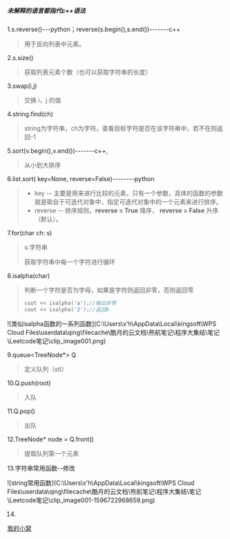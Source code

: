 ##### 未解释的语言都指代c++语法

1.s.reverse()---python；reverse(s.begin(),s.end())-------c++					

>  用于反向列表中元素。

2.s.size()							

> 获取列表元素个数（也可以获取字符串的长度）

3.swap(i,j)						

> 交换 i，j 的值

4.string.find(ch)				

> string为字符串，ch为字符，查看目标字符是否在该字符串中，若不在则返回-1

5.sort(v.begin(),v.end())-------c++,							

> 从小到大排序

6.list.sort( key=None, reverse=False)--------python

> - key -- 主要是用来进行比较的元素，只有一个参数，具体的函数的参数就是取自于可迭代对象中，指定可迭代对象中的一个元素来进行排序。
> - reverse -- 排序规则，**reverse = True** 降序， **reverse = False** 升序（默认）。

7.for(char ch: s)

> s:字符串
>
> 获取字符串中每一个字符进行循环

8.isalpha(char)

> 判断一个字符是否为字母，如果是字符则返回非零，否则返回零
>
> ```c++
> cout << isalpha('a');//输出非零
> cout << isalpha('2');//返回0
> ```
>
> 

![类似isalpha函数的一系列函数](C:\Users\x'h\AppData\Local\kingsoft\WPS Cloud Files\userdata\qing\filecache\酷月的云文档\熊航笔记\程序大集结\笔记\Leetcode笔记\clip_image001.png)

9.queue<TreeNode*> Q

> 定义队列（stl）

10.Q.push(root)

> 入队

11.Q.pop()

> 出队

12.TreeNode* node = Q.front()

> 提取队列第一个元素

13.字符串常用函数--修改

![string常用函数](C:\Users\x'h\AppData\Local\kingsoft\WPS Cloud Files\userdata\qing\filecache\酷月的云文档\熊航笔记\程序大集结\笔记\Leetcode笔记\clip_image001-1596722968659.png)

14.

[github]: (https://github.com)

[我的小窝](http://www.lunarsf.club "我的个人网站")

[github]:(https://github.com)

